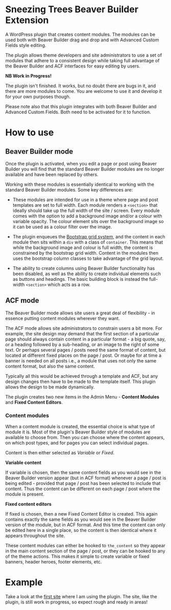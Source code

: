 # Sneezing Trees Beaver Builder Extension

A WordPress plugin that creates content modules. The modules can be used both with Beaver Builder drag and drop and with Advanced Custom Fields style editing.

The plugin allows theme developers and site administrators to use a set of modules that adhere to a consistent design while taking full advantage of the Beaver Builder and ACF interfaces for easy editing by users.

**NB Work in Progress!**

The plugin isn't finished. It works, but no doubt there are bugs in it, and there are more modules to come. You are welcome to use it and develop it for your own purposes though.

Please note also that this plugin integrates with both Beaver Builder and Advanced Custom Fields. Both need to be activated for it to function.

# How to use

## Beaver Builder mode

Once the plugin is activated, when you edit a page or post using Beaver Builder you will find that the standard Beaver Builder modules are no longer available and have been replaced by others.

Working with these modules is essentially identical to working with the standard Beaver Builder modules. Some key differences are:

- These modules are intended for use in a theme where page and post templates are set to full width. Each module renders a `<section>` that ideally should take up the full width of the site / screen. Every module comes with the option to add a background image and/or a colour with variable opacity. The colour element sits over the background image so it can be used as a colour filter over the image.

- The plugin enqueues the [Bootstrap grid system](https://getbootstrap.com/docs/4.0/layout/grid/), and the content in each module then sits within a `div` with a class of `container`. This means that while the background image and colour is full width, the content is constrained by the bootstrap grid width. Content in the modules then uses the bootstrap column classes to take advantage of the grid layout.

- The ability to create columns using Beaver Builder functionality has been disabled, as well as the ability to create individual elements such as buttons and headings. The basic building block is instead the full-width `<section>` which acts as a row.

## ACF mode

The Beaver Builder mode allows site users a great deal of flexibility - in essence putting content modules wherever they want.

The ACF mode allows site administrators to constrain users a bit more. For example, the site design may demand that the first section of a particular page should always contain content in a particular format - a big quote, say, or a heading followed by a sub-heading, or an image to the right of some text. Or perhaps several pages / posts need the same format of content, but located at different fixed places on the page / post. Or maybe for at time a banner is needed on all posts i.e., a module that uses not only the same content format, but also the same content.

Typically all this would be achieved through a template and ACF, but any design changes then have to be made to the template itself. This plugin allows the design to be made dynamically.

The plugin creates two new items in the Admin Menu - **Content Modules** and **Fixed Content Editors**.

### Content modules

When a content module is created, the essential choice is what type of module it is. Most of the plugin's Beaver Builder style of modules are available to choose from. Then you can choose where the content appears, on which post types, and for pages you can select individual pages.

Content is then either selected as *Variable* or *Fixed*.

**Variable content**

If variable is chosen, then the same content fields as you would see in the Beaver Builder version appear (but in ACF format) whenever a page / post is being edited - provided that page / post has been selected to include that content. Thus the content can be different on each page / post where the module is present.

**Fixed content editors**

If fixed is chosen, then a new Fixed Content Editor is created. This again contains exactly the same fields as you would see in the Beaver Builder version of the module, but in ACF format. And this time the content can only be edited here in a single place, so the content is then identical where it appears throughout the site.

These content modules can either be hooked to `the_content` so they appear in the main content section of the page / post, or they can be hooked to any of the theme actions. This makes it simple to create variable or fixed banners, header heroes, footer elements, etc.

# Example

Take a look at the [first site](https://sandbox.sneezingtrees.com/charlieswines/) where I am using the plugin. The site, like the plugin, is still work in progress, so expect rough and ready in areas!